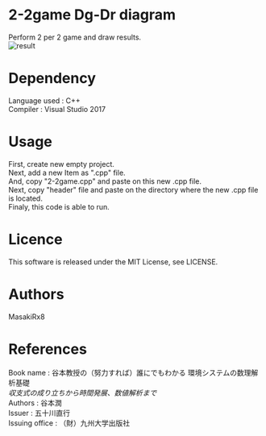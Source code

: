 # 2-2game Dg-Dr diagram
Perform 2 per 2 game and draw results.<br>
![result](https://user-images.githubusercontent.com/44464443/47603993-b3852b80-da2e-11e8-9154-1c7f6efcd298.png)
# Dependency
Language used : C++<br>
Compiler : Visual Studio 2017<br>
# Usage
First, create new empty project.<br>
Next, add a new Item as ".cpp" file.<br>
And, copy "2-2game.cpp" and paste on this new .cpp file.<br>
Next, copy "header" file and paste on the directory where the new .cpp file is located.<br>
Finaly, this code is able to run.<br>
# Licence
This software is released under the MIT License, see LICENSE.<br>
# Authors
MasakiRx8<br>
# References
Book name : 谷本教授の（努力すれば）誰にでもわかる 環境システムの数理解析基礎<br>
            *収支式の成り立ちから時間発展、数値解析まで<br>*
Authors : 谷本潤<br>
Issuer : 五十川直行<br>
Issuing office : （財）九州大学出版社
